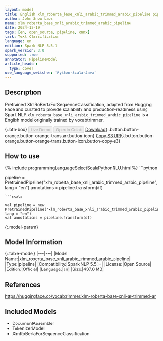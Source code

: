 ```yaml
---
layout: model
title: English xlm_roberta_base_xnli_arabic_trimmed_arabic_pipeline pipeline XlmRoBertaForSequenceClassification from vocabtrimmer
author: John Snow Labs
name: xlm_roberta_base_xnli_arabic_trimmed_arabic_pipeline
date: 2024-12-19
tags: [en, open_source, pipeline, onnx]
task: Text Classification
language: en
edition: Spark NLP 5.5.1
spark_version: 3.0
supported: true
annotator: PipelineModel
article_header:
  type: cover
use_language_switcher: "Python-Scala-Java"
---
```


## Description

Pretrained XlmRoBertaForSequenceClassification, adapted from Hugging Face and curated to provide scalability and production-readiness using Spark NLP.`xlm_roberta_base_xnli_arabic_trimmed_arabic_pipeline` is a English model originally trained by vocabtrimmer.

{:.btn-box}
<button class="button button-orange" disabled>Live Demo</button>
<button class="button button-orange" disabled>Open in Colab</button>
[Download](https://s3.amazonaws.com/auxdata.johnsnowlabs.com/public/models/xlm_roberta_base_xnli_arabic_trimmed_arabic_pipeline_en_5.5.1_3.0_1734598014506.zip){:.button.button-orange.button-orange-trans.arr.button-icon}
[Copy S3 URI](s3://auxdata.johnsnowlabs.com/public/models/xlm_roberta_base_xnli_arabic_trimmed_arabic_pipeline_en_5.5.1_3.0_1734598014506.zip){:.button.button-orange.button-orange-trans.button-icon.button-copy-s3}

## How to use



<div class="tabs-box" markdown="1">
{% include programmingLanguageSelectScalaPythonNLU.html %}
```python

pipeline = PretrainedPipeline("xlm_roberta_base_xnli_arabic_trimmed_arabic_pipeline", lang = "en")
annotations =  pipeline.transform(df)   

```
```scala

val pipeline = new PretrainedPipeline("xlm_roberta_base_xnli_arabic_trimmed_arabic_pipeline", lang = "en")
val annotations = pipeline.transform(df)

```
</div>

{:.model-param}
## Model Information

{:.table-model}
|---|---|
|Model Name:|xlm_roberta_base_xnli_arabic_trimmed_arabic_pipeline|
|Type:|pipeline|
|Compatibility:|Spark NLP 5.5.1+|
|License:|Open Source|
|Edition:|Official|
|Language:|en|
|Size:|437.8 MB|

## References

https://huggingface.co/vocabtrimmer/xlm-roberta-base-xnli-ar-trimmed-ar

## Included Models

- DocumentAssembler
- TokenizerModel
- XlmRoBertaForSequenceClassification